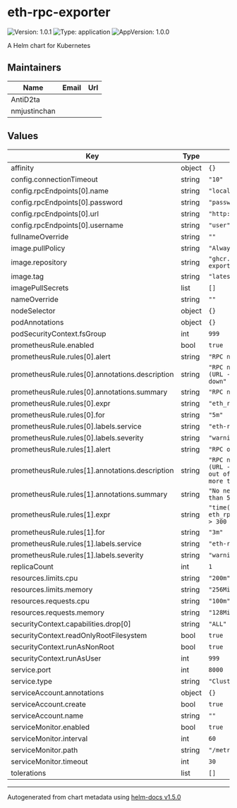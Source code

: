 # eth-rpc-exporter

![Version: 1.0.1](https://img.shields.io/badge/Version-1.0.1-informational?style=flat-square) ![Type: application](https://img.shields.io/badge/Type-application-informational?style=flat-square) ![AppVersion: 1.0.0](https://img.shields.io/badge/AppVersion-1.0.0-informational?style=flat-square)

A Helm chart for Kubernetes

## Maintainers

| Name | Email | Url |
| ---- | ------ | --- |
| AntiD2ta |  |  |
| nmjustinchan |  |  |

## Values

| Key | Type | Default | Description |
|-----|------|---------|-------------|
| affinity | object | `{}` |  |
| config.connectionTimeout | string | `"10"` |  |
| config.rpcEndpoints[0].name | string | `"localhost"` |  |
| config.rpcEndpoints[0].password | string | `"password"` |  |
| config.rpcEndpoints[0].url | string | `"http://localhost:8545"` |  |
| config.rpcEndpoints[0].username | string | `"user"` |  |
| fullnameOverride | string | `""` |  |
| image.pullPolicy | string | `"Always"` |  |
| image.repository | string | `"ghcr.io/blockscout/eth-rpc-exporter"` |  |
| image.tag | string | `"latest"` |  |
| imagePullSecrets | list | `[]` |  |
| nameOverride | string | `""` |  |
| nodeSelector | object | `{}` |  |
| podAnnotations | object | `{}` |  |
| podSecurityContext.fsGroup | int | `999` |  |
| prometheusRule.enabled | bool | `true` |  |
| prometheusRule.rules[0].alert | string | `"RPC node down"` |  |
| prometheusRule.rules[0].annotations.description | string | `"RPC node {{ $labels.name }} (URL - {{ $labels.node }}) down"` |  |
| prometheusRule.rules[0].annotations.summary | string | `"RPC node is down"` |  |
| prometheusRule.rules[0].expr | string | `"eth_rpc_up == 0"` |  |
| prometheusRule.rules[0].for | string | `"5m"` |  |
| prometheusRule.rules[0].labels.service | string | `"eth-rpc-exporter"` |  |
| prometheusRule.rules[0].labels.severity | string | `"warning"` |  |
| prometheusRule.rules[1].alert | string | `"RPC out of sync"` |  |
| prometheusRule.rules[1].annotations.description | string | `"RPC node {{ $labels.name }} (URL - {{ $labels.node }}) is out of sync - latest block was more than 5 minutes ago"` |  |
| prometheusRule.rules[1].annotations.summary | string | `"No new blocks on RPC for more than 5 minutes"` |  |
| prometheusRule.rules[1].expr | string | `"time() - eth_rpc_latest_block_timestamp > 300 AND eth_rpc_up == 1"` |  |
| prometheusRule.rules[1].for | string | `"3m"` |  |
| prometheusRule.rules[1].labels.service | string | `"eth-rpc-exporter"` |  |
| prometheusRule.rules[1].labels.severity | string | `"warning"` |  |
| replicaCount | int | `1` |  |
| resources.limits.cpu | string | `"200m"` |  |
| resources.limits.memory | string | `"256Mi"` |  |
| resources.requests.cpu | string | `"100m"` |  |
| resources.requests.memory | string | `"128Mi"` |  |
| securityContext.capabilities.drop[0] | string | `"ALL"` |  |
| securityContext.readOnlyRootFilesystem | bool | `true` |  |
| securityContext.runAsNonRoot | bool | `true` |  |
| securityContext.runAsUser | int | `999` |  |
| service.port | int | `8000` |  |
| service.type | string | `"ClusterIP"` |  |
| serviceAccount.annotations | object | `{}` |  |
| serviceAccount.create | bool | `true` |  |
| serviceAccount.name | string | `""` |  |
| serviceMonitor.enabled | bool | `true` |  |
| serviceMonitor.interval | int | `60` |  |
| serviceMonitor.path | string | `"/metrics"` |  |
| serviceMonitor.timeout | int | `30` |  |
| tolerations | list | `[]` |  |

----------------------------------------------
Autogenerated from chart metadata using [helm-docs v1.5.0](https://github.com/norwoodj/helm-docs/releases/v1.5.0)
